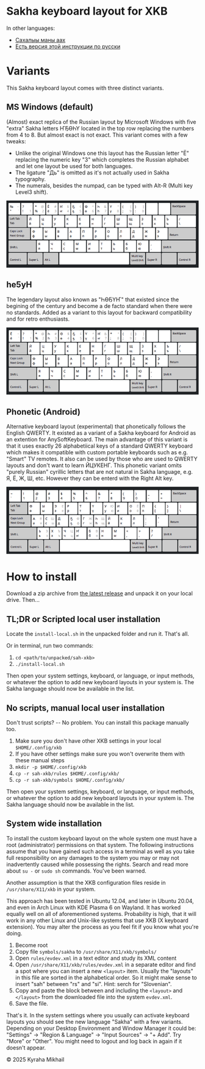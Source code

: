 # Sakha keyboard layout for XKB

In other languages:
* [Сахалыы маны аах](README.sah.md)
* [Есть версия этой инструкции по русски](README.ru.md)

# Variants

This Sakha keyboard layout comes with three distinct variants.

## MS Windows (default)

(Almost) exact replica of the Russian layout by Microsoft Windows
with five "extra" Sakha letters ҤҔӨҺҮ located in the top row replacing the numbers from 4 to 8.
But almost exact is not exact. This variant comes with a few tweaks:
* Unlike the original Windows one this layout has the Russian letter "Ё" replacing the numeric key "3" which completes the Russian alphabet and let one layout be used for both languages.
* The ligature "Дь" is omitted as it's not actually used in Sakha typography.
* The numerals, besides the numpad, can be typed with Alt-R (Multi key Level3 shift).

![WinKeys variant layout](./files/sah-xkb-win-layout.png)

## he5yH

The legendary layout also known as "ҺӨҔҮҤ" that existed since the begining of the century
and become a de facto standard when there were no standards. Added as a variant to this
layout for backward compatibility and for retro enthusiasts.

![Segun variant layout](./files/sah-xkb-seg-layout.png)

## Phonetic (Android)

Alternative keyboard layout (experimental) that phonetically follows the English QWERTY.
It existed as a variant of a Sakha keyboard for Android as an extention for AnySoftKeyboard.
The main advantage of this variant is that it uses exactly 26 alphabetiical keys of a
standard QWERTY keyboard which makes it compatible with custom portable keyboards
such as e.g. "Smart" TV remotes. It also can be used by those who are used to QWERTY
layouts and don't want to learn ЙЦУКЕНГ. This phonetic variant omits "purely Russian"
cyrillic letters that are not natural in Sakha language, e.g. Я, Ё, Ж, Ш, etc.
However they can be enterd with the Right Alt key.

![Phonetic variant layout](./files/sah-xkb-pho-layout.png)

# How to install

Download a zip archive from [the latest release](https://github.com/kyraha/sah-xkb/releases/latest)
and unpack it on your local drive. Then...

## TL;DR or Scripted local user installation

Locate the `install-local.sh` in the unpacked folder and run it. That's all.

Or in terminal, run two commands:
1. `cd <path/to/unpacked/sah-xkb>`
1. `./install-local.sh`

Then open your system settings, keyboard, or language, or input methods,
or whatever the option to add new keyboard layouts in your system is.
The Sakha language should now be available in the list.

## No scripts, manual local user installation

Don't trust scripts? -- No problem. You can install this package manually too.

1. Make sure you don't have other XKB settings in your local `$HOME/.config/xkb`
1. If you have other settings make sure you won't overwrite them with these manual steps
1. `mkdir -p $HOME/.config/xkb`
1. `cp -r sah-xkb/rules $HOME/.config/xkb/`
1. `cp -r sah-xkb/symbols $HOME/.config/xkb/`

Then open your system settings, keyboard, or language, or input methods,
or whatever the option to add new keyboard layouts in your system is.
The Sakha language should now be available in the list.

## System wide installation

To install the custom keyboard layout on the whole system one must have a root (administrator)
permissions on that system. The following instructions assume that you have gained
such access in a terminal as well as you take full responsibility on any damages to
the system you may or may not inadvertently caused while possessing the rights.
Search and read more about `su -` or `sudo sh` commands. You've been warned.

Another assumption is that the XKB configuration files reside in `/usr/share/X11/xkb`
in your system.

This approach has been tested in Ubuntu 12.04, and later in Ubuntu 20.04, and even
in Arch Linux with KDE Plasma 6 on Wayland. It has worked equally well on all of
aforementioned systems.
Probability is high, that it will work in any other Linux and Unix-like systems that
use XKB (X keyboard extension). You may alter the process as you feel fit
if you know what you're doing.

1. Become root
1. Copy file `symbols/sakha` to `/usr/share/X11/xkb/symbols/`
1. Open `rules/evdev.xml` in a text editor and study its XML content
1. Open `/usr/share/X11/xkb/rules/evdev.xml` in a separate editor and find a spot
where you can insert a new `<layout>` item. Usually the "layouts" in this file are sorted in
the alphabetical order. So it might make sense to insert "sah" between "rs" and "si".
Hint: serch for "Slovenian".
1. Copy and paste the block between and including the `<layout>` and `</layout>`
from the downloaded file into the system `evdev.xml`.
1. Save the file.

That's it. In the system settings where you usually can activate keyboard layouts you should
see the new language "Sakha" with a few variants. Depending on your Desktop Environment and
Window Manager it could be: "Settings" -> "Region & Language" -> "Input Sources" -> "+ Add".
Try "More" or "Other". You might need to logout and log back in again if it doesn't appear.

:copyright: 2025 Kyraha Mikhail
